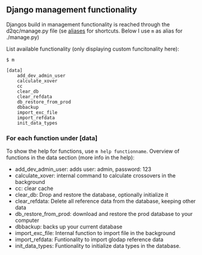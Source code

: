 
Django management functionality
-------------------------------

Djangos build in management functionality is reached through the d2qc/manage.py
file (se [aliases](ALIASES.md) for shortcuts. Below I use `m` as alias for
./manage.py)

List available functionality (only displaying custom funcitonality here):

```
$ m

[data]
    add_dev_admin_user
    calculate_xover
    cc
    clear_db
    clear_refdata
    db_restore_from_prod
    dbbackup
    import_exc_file
    import_refdata
    init_data_types
```

### For each function under [data] ###

To show the help for functions, use `m help functionname`. Overview of functions
in the data section (more info in the help):

* add_dev_admin_user: adds user: admin, password: 123
* calculate_xover: internal command to calculate crossovers in the background
* cc: clear cache
* clear_db: Drop and restore the database, optionally initialize it
* clear_refdata: Delete all reference data from the database, keeping other data
* db_restore_from_prod: download and restore the prod database to your computer
* dbbackup: backs up your current database
* import_exc_file: Internal function to import file in the background
* import_refdata: Funtionality to import glodap reference data
* init_data_types: Funtionality to initialize data types in the database.
